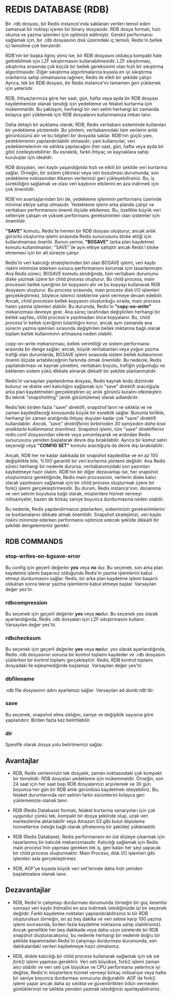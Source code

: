 # REDIS DATABASE (RDB)

Bir .rdb dosyası, bir Redis instance'ında saklanan verileri temsil eden zamansal bir noktayı içeren bir binary dosyasıdır. 
RDB dosya formatı, hızlı okuma ve yazma işlemleri için optimize edilmiştir. Gerekli performansı sağlamak için, bir .rdb 
dosyasının disk üzerindeki iç temsili, Redis'in bellek içi temsiline çok benzerdir.

RDB'nin bir başka ilginç yönü ise, bir RDB dosyasını oldukça kompakt hale getirebilmek için LZF sıkıştırmasını 
kullanabilmesidir. LZF sıkıştırması, sıkıştırma sırasında çok küçük bir bellek gereksinimi olan hızlı bir sıkıştırma 
algoritmasıdır. Diğer sıkıştırma algoritmalarına kıyasla en iyi sıkıştırma oranlarına sahip olmamasına rağmen, Redis ile 
etkili bir şekilde çalışır. Ayrıca, tek bir RDB dosyası, bir Redis instance'ını tamamen geri yüklemek için yeterlidir.

RDB, ihtiyaçlarımıza göre her saat, gün, hafta veya ayda bir RDB dosyası kaydetmemize olanak tanıdığı için yedekleme ve 
felaket kurtarma için mükemmeldir. Bu yaklaşım, herhangi bir veri setini herhangi bir zamanda kolayca geri yüklemek için 
RDB dosyalarını kullanmamıza imkan tanır.

Daha detaylı bir açıklama olarak;
RDB, Redis veritabanı sisteminde kullanılan bir yedekleme yöntemidir. Bu yöntem, veritabanındaki tüm verilerin anlık 
görüntüsünü alır ve bu bilgileri bir dosyada saklar. RDB'nin güçlü yanı, yedeklemenin yapılandırılabilir olmasıdır; 
yani kullanıcılar, veri yedeklemelerinin ne sıklıkta yapılacağını (her saat, gün, hafta veya ayda bir gibi) 
özelleştirebilirler. Bu esneklik, farklı ihtiyaç ve kaynaklara sahip kuruluşlar için idealdir.

RDB dosyaları, veri kaybı yaşandığında hızlı ve etkili bir şekilde veri kurtarma sağlar. Örneğin, bir sistem çökmesi veya 
veri bozulması durumunda, son yedekleme noktasından itibaren verilerinizi geri yükleyebilirsiniz. Bu, iş sürekliliğini 
sağlamak ve olası veri kaybının etkilerini en aza indirmek için çok önemlidir.

RDB'nin avantajlarından biri de, yedekleme işleminin performans üzerinde minimal etkiye sahip olmasıdır. Yedekleme işlemi 
arka planda çalışır ve veritabanı performansını önemli ölçüde etkilemez. Bu, özellikle büyük veri setleriyle çalışan ve 
yüksek performans gereksinimleri olan sistemler için önemlidir.

**"SAVE"** komutu, Redis'te hemen bir RDB dosyası oluşturur, ancak anlık görüntü oluşturma işlemi sırasında Redis 
sunucusunu bloke ettiği için kullanılmaması önerilir. Bunun yerine, **"BGSAVE"** (arka plan kaydetme) komutu 
kullanılmalıdır; "SAVE" ile aynı etkiye sahiptir ancak Redis'i bloke etmemesi için bir alt süreçte çalışır.

Redis'in veri kalıcılığı stratejilerinden biri olan BGSAVE işlemi, veri kaybı riskini minimize ederken sunucu performansını 
korumak için tasarlanmıştır. Ana Redis süreci, BGSAVE komutu alındığında, tüm veritabanı durumunu diske yazmak üzere bir 
child process oluşturur. Bu child process, main processin bellek içeriğinin bir kopyasını alır ve bu kopyayı kullanarak RDB 
dosyasını oluşturur. Bu process sırasında, main process disk I/O işlemleri gerçekleştirmez, böylece istemci isteklerine 
yanıt vermeye devam edebilir. Ancak, child processin bellek kopyasını oluşturduğu sırada, main process halen yazma 
işlemleri alabilir. Bu durumda, Redis'in **"copy-on-write"** mekanizması devreye girer. Ana süreç tarafından değiştirilen 
herhangi bir bellek sayfası, child process'e yazılmadan önce kopyalanır. Bu, child process'in bellek içeriğinin 
tutarlılığını korur, ancak aynı zamanda ana sürecin yazma işlemleri sırasında değiştirilen bellek miktarına bağlı olarak 
toplam bellek kullanımının artmasına neden olabilir.

copy-on-write mekanizması, bellek verimliliği ve sistem performansı arasında bir denge sağlar; ancak, büyük veritabanları 
veya yoğun yazma trafiği olan durumlarda, BGSAVE işlemi sırasında sistem bellek kullanımının önemli ölçüde artabileceğinin 
farkında olmak önemlidir. Bu nedenle, Redis yapılandırması ve kaynak yönetimi, veritabanı boyutu, trafiğin yoğunluğu ve 
beklenen sistem yükü dikkate alınarak dikkatli bir şekilde planlanmalıdır.

Redis'in varsayılan yapılandırma dosyası, Redis kaynak kodu dizininde bulunur ve diskte veri kalıcılığını sağlamak için 
"save" direktifi aracılığıyla arka plan kaydetmeleri gerçekleştiren üç anlık görüntü kuralını etkinleştirir.
Bu teknik "snapshotting" (anlık görüntüleme) olarak adlandırılır.


Redis'teki birden fazla "save" direktifi, snapshot'ların ne sıklıkla ve ne zaman kaydedileceği konusunda büyük bir 
esneklik sağlar. Bununla birlikte, herhangi bir zaman aralığında ihtiyaç duyulan kadar çok "save" direktifi kullanılabilir. 
_Ancak, "save" direktiflerini birbirinden 30 saniyeden daha kısa aralıklarla kullanmanız önerilmez._ Snapshot işlemi, 
tüm "save" direktiflerini redis.conf dosyasından silerek veya yorumlayarak ve ardından Redis sunucusunu yeniden başlatarak 
devre dışı bırakılabilir. Ayrıca bir komut satırı seçeneği veya **"CONFIG SET"** komutu aracılığıyla da devre dışı bırakılabilir.

Ancak, RDB her ne kadar dakikada bir snapshot kaydedilse ve en az 100 değişiklikle bile, %100 garantili bir veri kurtarma 
yöntemi değildir. Ana Redis süreci herhangi bir nedenle durursa, veritabanımızdaki son yazımları kaybetmeye hazır olalım. 
RDB'nin bir diğer dezavantajı ise, her snapshot oluşturmanız gerektiğinde, Redis main processinin, verilerin diske kalıcı 
olarak yazılmasını sağlamak için bir child process oluşturmak üzere bir fork() işlemi gerçekleştirmesidir. Bu durum, Redis 
instance'ının, donanıma ve veri setinin boyutuna bağlı olarak, müşterilere hizmet vermeyi milisaniyeler, bazen de birkaç 
saniye boyunca durdurmasına neden olabilir.

Bu nedenle, Redis yapılandırmanızı planlarken, sisteminizin gereksinimlerini ve kısıtlamalarını dikkate almak önemlidir. 
Snapshot stratejimizi, veri kaybı riskini minimize ederken performansı optimize edecek şekilde dikkatli bir şekilde 
dengelememiz gerekir.

## RDB COMMANDS

### stop-writes-on-bgsave-error
Bu config için geçerli değerler **yes** veya **no** dur. Bu seçenek, son arka plan kaydetme işlemi başarısız olduğunda 
Redis'in yazma işlemlerini kabul etmeyi durdurmasını sağlar. Redis, bir arka plan kaydetme işlemi başarılı olduktan sonra 
tekrar yazma işlemlerini kabul etmeye başlar. Varsayılan değer yes'tir.

### rdbcompression
Bu seçenek için geçerli değerler **yes** veya **no**dur. Bu seçenek yes olarak ayarlandığında, Redis .rdb dosyaları için 
LZF sıkıştırmasını kullanır. Varsayılan değer yes'tir.

### rdbchecksum
Bu seçenek için geçerli değerler **yes** veya **no**dur. _yes_ olarak ayarlandığında, Redis .rdb dosyasının sonuna bir 
kontrol toplamı kaydeder ve .rdb dosyasını yüklerken bir kontrol toplamı gerçekleştirir. Redis, RDB kontrol toplamı 
dosyadaki ile eşleşmediğinde başlamaz. Varsayılan değer yes'tir.

### dbfilename
.rdb file dosyasının adını ayarlamızı sağlar. Varsayılan ad _dumb.rdb_'dir.

### save
Bu seçenek, snapshot alma sıklığını, saniye ve değişiklik sayısına göre yapılandırır. Birden fazla kez belirtilebilir.

### dir
Spesifik olarak dosya yolu belirtmemizi sağlar.


## Avantajlar
* RDB, Redis verilerinizin tek dosyalık, zaman noktasındaki çok kompakt bir temsilidir. RDB dosyaları yedekleme için 
mükemmeldir. Örneğin, son 24 saat için her saat başı RDB dosyalarınızı arşivlemek ve 30 gün boyunca her gün bir RDB anlık 
görüntüsü kaydetmek isteyebiliriz. Bu, felaket durumlarında veri setinin farklı sürümlerini kolayca geri yüklememize 
olanak tanır.

* RDB (Redis Database) formatı, felaket kurtarma senaryoları için çok uygundur çünkü tek, kompakt bir dosya şeklinde olup, 
uzak veri merkezlerine aktarılabilir veya Amazon S3 gibi bulut depolama hizmetlerine (isteğe bağlı olarak şifrelenmiş 
bir şekilde) yüklenebilir.

* RDB (Redis Database), Redis performansını en üst düzeye çıkarmak için tasarlanmış bir kalıcılık mekanizmasıdır. 
Kalıcılığı sağlamak için Redis main process'inin yapması gereken tek iş, geri kalan her şeyi yapacak bir child process 
oluşturmaktır. Main Process, disk I/O işlemleri gibi işlemleri asla gerçekleştirmez.

* RDB, AOF'ye kıyasla büyük veri set'lerinde daha hızlı yeniden başlatmalara olanak tanır.


## Dezavantajlar
* RDB, Redis'in çalışmayı durdurması durumunda (örneğin bir güç kesintisi sonrası) veri kaybı ihtimalini en aza indirmek 
istediğinizde iyi bir seçenek değildir. Farklı kaydetme noktaları yapılandırabilirsiniz ki bir RDB oluşturulsun 
(örneğin, en az beş dakika ve veri setine karşı 100 yazma işlemi sonrasında, birden fazla kaydetme noktasına sahip 
olabilirsiniz). Ancak genellikle her beş dakikada veya daha uzun sürelerde bir RDB snapshot oluşturacaksınız, bu nedenle 
herhangi bir nedenle doğru bir şekilde kapanmadan Redis'in çalışmayı durdurması durumunda, son dakikalardaki verileri 
kaybetmeye hazır olmalısınız.


* RDB, diskte kalıcılığı bir child process kullanarak sağlamak için sık sık _fork()_ işlemi yapması gerektirir. Veri seti 
büyükse, fork() işlemi zaman alıcı olabilir ve veri seti çok büyükse ve CPU performansı yeterince iyi değilse, Redis'in 
müşterilere hizmet vermeyi birkaç milisaniye veya hatta bir saniye boyunca durdurması sonucunu doğurabilir. 
AOF da fork() işlemi yapar ancak daha az sıklıkta ve güvenilirlikten ödün vermeden günlüklerinizi ne sıklıkta yeniden 
yazmak istediğinizi ayarlayabilirsiniz.